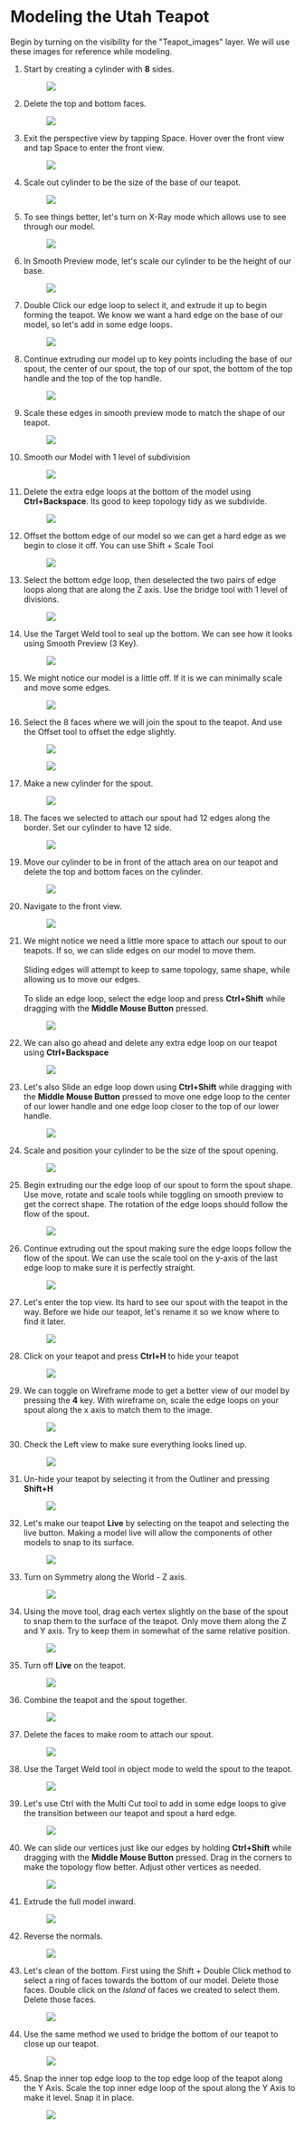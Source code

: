 <!--removes sidebar outline-->
<style>
  table {
    border: none !important;
    border-collapse: collapse !important;
 
  }
 
  
  tbody tr:nth-child(4n+1),
    tbody tr:nth-child(4n+2) {
  background-color: lightgray;
    }
tbody td:first-child {
  border-right: none;
}
}

</style>
<style>
    @media (min-width: 768px) {
        .col-md-9 {
            width: 100% !important;
        }
        
        .d-md-block {
        display: none !important;
        }
        
        #component-content{
            margin-left:0 !important;
        }
    }
</style>

<!--jump to anchor tag adjusted to header height offset-->
<script>
    // Get the header element
    let header = document.querySelector('header');
    
    // Get the height of the header
    document.querySelectorAll('a[href^="#"]')
    .forEach(function (anchor) {
        anchor.addEventListener('click', 
        function (event) {
            event.preventDefault();
    
            // Get the target element that 
            // the anchor link points to
            let target = document.querySelector(
                this.getAttribute('href')
            );
            
            let headerHeight = header.offsetHeight*2;
            
            let targetPosition = target
                .getBoundingClientRect().top - headerHeight;
    
            window.scrollTo({
                top: targetPosition + window.scrollY,
                behavior: 'smooth'
            });
        });
    });
    </script>

# Modeling the Utah Teapot

Begin by turning on the visibility for the "Teapot_images" layer. We will use these images for reference while modeling.

1. Start by creating a cylinder with **8** sides. <br><figure> <img src = "../assets/images/maya_03_teapot_01.gif"><figcaption></figcaption></figure>
1. Delete the top and bottom faces. <br><figure> <img src = "../assets/images/maya_03_teapot_02.gif"><figcaption></figcaption></figure>
1. Exit the perspective view by tapping Space. Hover over the front view and tap Space to enter the front view.<br><figure> <img src = "../assets/images/maya_03_teapot_03.gif"><figcaption></figcaption></figure>
1. Scale out cylinder to be the size of the base of our teapot.<br><figure> <img src = "../assets/images/maya_03_teapot_04.gif"><figcaption></figcaption></figure>
1. To see things better, let's turn on X-Ray mode which allows use to see through our model.<br><figure> <img src = "../assets/images/maya_03_teapot_05.gif"><figcaption></figcaption></figure>
1. In Smooth Preview mode, let's scale our cylinder to be the height of our base.<br><figure> <img src = "../assets/images/maya_03_teapot_06.gif"><figcaption></figcaption></figure>
1. Double Click our edge loop to select it, and extrude it up to begin forming the teapot. We know we want a hard edge on the base of our model, so let's add in some edge loops. <br><figure> <img src = "../assets/images/maya_03_teapot_07.gif"><figcaption></figcaption></figure>
1. Continue extruding our model up to key points including the base of our spout, the center of our spout, the top of our spot, the bottom of the top handle and the top of the top handle.<br><figure> <img src = "../assets/images/maya_03_teapot_08.gif"><figcaption></figcaption></figure>
1. Scale these edges in smooth preview mode to match the shape of our teapot.<br><figure> <img src = "../assets/images/maya_03_teapot_09.gif"><figcaption></figcaption></figure>
1. Smooth our Model with 1 level of subdivision<br><figure> <img src = "../assets/images/maya_03_teapot_10.gif"><figcaption></figcaption></figure>
1. Delete the extra edge loops at the bottom of the model using **Ctrl+Backspace**. Its good to keep topology tidy as we subdivide. <br><figure> <img src = "../assets/images/maya_03_teapot_11.gif"><figcaption></figcaption></figure>
1. Offset the bottom edge of our model so we can get a hard edge as we begin to close it off. You can use Shift + Scale Tool<br><figure> <img src = "../assets/images/maya_03_teapot_12.gif"><figcaption></figcaption></figure>
1. Select the bottom edge loop, then deselected the two pairs of edge loops along that are along the Z axis. Use the bridge tool with 1 level of divisions. <br><figure> <img src = "../assets/images/maya_03_teapot_13.gif"><figcaption></figcaption></figure>
1. Use the Target Weld tool to seal up the bottom. We can see how it looks using Smooth Preview (3 Key). <br><figure> <img src = "../assets/images/maya_03_teapot_14.gif"><figcaption></figcaption></figure>
1. We might notice our model is a little off. If it is we can minimally scale and move some edges. <br><figure> <img src = "../assets/images/maya_03_teapot_15.gif"><figcaption></figcaption></figure>
1. Select the 8 faces where we will join the spout to the teapot. And use the Offset tool to offset the edge slightly. <br><figure> <img src = "../assets/images/maya_03_teapot_16.gif"><figcaption></figcaption></figure><figure> <img src = "../assets/images/maya_03_teapot_16_a.gif"><figcaption></figcaption></figure>
1. Make a new cylinder for the spout. <br><figure> <img src = "../assets/images/maya_03_teapot_17.gif"><figcaption></figcaption></figure>
1. The faces we selected to attach our spout had 12 edges along the border. Set our cylinder to have 12 side. <br><figure> <img src = "../assets/images/maya_03_teapot_18.gif"><figcaption></figcaption></figure>
1. Move our cylinder to be in front of the attach area on our teapot and delete the top and bottom faces on the cylinder. <br><figure> <img src = "../assets/images/maya_03_teapot_19.gif"><figcaption></figcaption></figure>
1. Navigate to the front view. <br><figure> <img src = "../assets/images/maya_03_teapot_20.gif"><figcaption></figcaption></figure>
1. We might notice we need a little more space to attach our spout to our teapots. If so, we can slide edges on our model to move them.<br><br>Sliding edges will attempt to keep to same topology, same shape, while allowing us to move our edges.<br><br>To slide an edge loop, select the edge loop and press **Ctrl+Shift** while dragging with the **Middle Mouse Button** pressed.<br><figure> <img src = "../assets/images/maya_03_teapot_21.gif"><figcaption></figcaption></figure>
1. We can also go ahead and delete any extra edge loop on our teapot using **Ctrl+Backspace**<br><figure> <img src = "../assets/images/maya_03_teapot_22.gif"><figcaption></figcaption></figure>
1. Let's also Slide an edge loop down using **Ctrl+Shift** while dragging with the **Middle Mouse Button** pressed to move one edge loop to the center of our lower handle and one edge loop closer to the top of our lower handle.<br><figure> <img src = "../assets/images/maya_03_teapot_23.gif"><figcaption></figcaption></figure>
1. Scale and position your cylinder to be the size of the spout opening. <br><figure> <img src = "../assets/images/maya_03_teapot_24.gif"><figcaption></figcaption></figure>
1. Begin extruding our the edge loop of our spout to form the spout shape. Use move, rotate and scale tools while toggling on smooth preview to get the correct shape. The rotation of the edge loops should follow the flow of the spout.<br><figure> <img src = "../assets/images/maya_03_teapot_25.gif"><figcaption></figcaption></figure>
1. Continue extruding out the spout making sure the edge loops follow the flow of the spout. We can use the scale tool on the y-axis of the last edge loop to make sure it is perfectly straight. <br><figure> <img src = "../assets/images/maya_03_teapot_26.gif"><figcaption></figcaption></figure>
1. Let's enter the top view. Its hard to see our spout with the teapot in the way. Before we hide our teapot, let's rename it so we know where to find it later. <br><figure> <img src = "../assets/images/maya_03_teapot_27.gif"><figcaption></figcaption></figure>
1. Click on your teapot and press **Ctrl+H** to hide your teapot<br><figure> <img src = "../assets/images/maya_03_teapot_28.gif"><figcaption></figcaption></figure>
1. We can toggle on Wireframe mode to get a better view of our model by pressing the **4** key. With wireframe on, scale the edge loops on your spout along the x axis to match them to the image. <br><figure> <img src = "../assets/images/maya_03_teapot_29.gif"><figcaption></figcaption></figure>
1. Check the Left view to make sure everything looks lined up. <br><figure> <img src = "../assets/images/maya_03_teapot_30.gif"><figcaption></figcaption></figure>
1. Un-hide your teapot by selecting it from the Outliner and pressing **Shift+H** <br><figure> <img src = "../assets/images/maya_03_teapot_31.gif"><figcaption></figcaption></figure>
1. Let's make our teapot **Live** by selecting on the teapot and selecting the live button. Making a model live will allow the components of other models to snap to its surface.<br><figure> <img src = "../assets/images/maya_03_teapot_32.gif"><figcaption></figcaption></figure>
1. Turn on Symmetry along the World - Z axis.<br><figure> <img src = "../assets/images/maya_03_teapot_33.gif"><figcaption></figcaption></figure>
1. Using the move tool, drag each vertex slightly on the base of the spout to snap them to the surface of the teapot. Only move them along the Z and Y axis. Try to keep them in somewhat of the same relative position.<br><figure> <img src = "../assets/images/maya_03_teapot_34.gif"><figcaption></figcaption></figure>
1. Turn off **Live** on the teapot. <br><figure> <img src = "../assets/images/maya_03_teapot_35.gif"><figcaption></figcaption></figure>
1. Combine the teapot and the spout together. <br><figure> <img src = "../assets/images/maya_03_teapot_36.gif"><figcaption></figcaption></figure>
1. Delete the faces to make room to attach our spout. <br><figure> <img src = "../assets/images/maya_03_teapot_37.gif"><figcaption></figcaption></figure>
1. Use the Target Weld tool in object mode to weld the spout to the teapot. <br><figure> <img src = "../assets/images/maya_03_teapot_38.gif"><figcaption></figcaption></figure>
1. Let's use Ctrl with the Multi Cut tool to add in some edge loops to give the transition between our teapot and spout a hard edge.<br><figure> <img src = "../assets/images/maya_03_teapot_39.gif"><figcaption></figcaption></figure>
1. We can slide our vertices just like our edges by holding **Ctrl+Shift** while dragging with the **Middle Mouse Button** pressed. Drag in the corners to make the topology flow better. Adjust other vertices as needed. <br><figure> <img src = "../assets/images/maya_03_teapot_40.gif"><figcaption></figcaption></figure>
1. Extrude the full model inward. <br><figure> <img src = "../assets/images/maya_03_teapot_41.gif"><figcaption></figcaption></figure>
1. Reverse the normals. <br><figure> <img src = "../assets/images/maya_03_teapot_42.gif"><figcaption></figcaption></figure>
1. Let's clean of the bottom. First using the Shift + Double Click method to select a ring of faces towards the bottom of our model. Delete those faces. Double click on the *Island* of faces we created to select them. Delete those faces.<br><figure> <img src = "../assets/images/maya_03_teapot_43.gif"><figcaption></figcaption></figure>
1. Use the same method we used to bridge the bottom of our teapot to close up our teapot.<br><figure> <img src = "../assets/images/maya_03_teapot_44.gif"><figcaption></figcaption></figure>
1. Snap the inner top edge loop to the top edge loop of the teapot along the Y Axis. Scale the top inner edge loop of the spout along the Y Axis to make it level. Snap it in place. <br><figure> <img src = "../assets/images/maya_03_teapot_45.gif"><figcaption></figcaption></figure>
